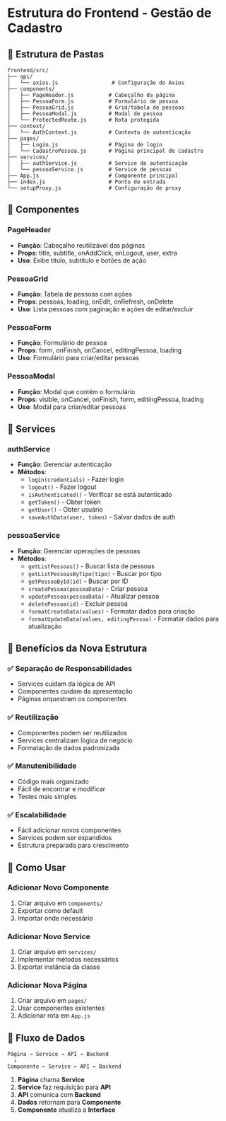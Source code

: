 # Estrutura do Frontend - Gestão de Cadastro

## 📁 Estrutura de Pastas

```
frontend/src/
├── api/
│   └── axios.js                 # Configuração do Axios
├── components/
│   ├── PageHeader.js           # Cabeçalho da página
│   ├── PessoaForm.js           # Formulário de pessoa
│   ├── PessoaGrid.js           # Grid/tabela de pessoas
│   ├── PessoaModal.js          # Modal de pessoa
│   └── ProtectedRoute.js       # Rota protegida
├── context/
│   └── AuthContext.js          # Contexto de autenticação
├── pages/
│   ├── Login.js                # Página de login
│   └── CadastroPessoa.js       # Página principal de cadastro
├── services/
│   ├── authService.js          # Service de autenticação
│   └── pessoaService.js        # Service de pessoas
├── App.js                      # Componente principal
├── index.js                    # Ponto de entrada
└── setupProxy.js               # Configuração de proxy
```

## 🧩 Componentes

### PageHeader
- **Função**: Cabeçalho reutilizável das páginas
- **Props**: title, subtitle, onAddClick, onLogout, user, extra
- **Uso**: Exibe título, subtítulo e botões de ação

### PessoaGrid
- **Função**: Tabela de pessoas com ações
- **Props**: pessoas, loading, onEdit, onRefresh, onDelete
- **Uso**: Lista pessoas com paginação e ações de editar/excluir

### PessoaForm
- **Função**: Formulário de pessoa
- **Props**: form, onFinish, onCancel, editingPessoa, loading
- **Uso**: Formulário para criar/editar pessoas

### PessoaModal
- **Função**: Modal que contém o formulário
- **Props**: visible, onCancel, onFinish, form, editingPessoa, loading
- **Uso**: Modal para criar/editar pessoas

## 🔧 Services

### authService
- **Função**: Gerenciar autenticação
- **Métodos**:
  - `login(credentials)` - Fazer login
  - `logout()` - Fazer logout
  - `isAuthenticated()` - Verificar se está autenticado
  - `getToken()` - Obter token
  - `getUser()` - Obter usuário
  - `saveAuthData(user, token)` - Salvar dados de auth

### pessoaService
- **Função**: Gerenciar operações de pessoas
- **Métodos**:
  - `getListPessoas()` - Buscar lista de pessoas
  - `getListPessoasByTipo(tipo)` - Buscar por tipo
  - `getPessoaById(id)` - Buscar por ID
  - `createPessoa(pessoaData)` - Criar pessoa
  - `updatePessoa(pessoaData)` - Atualizar pessoa
  - `deletePessoa(id)` - Excluir pessoa
  - `formatCreateData(values)` - Formatar dados para criação
  - `formatUpdateData(values, editingPessoa)` - Formatar dados para atualização

## 🎯 Benefícios da Nova Estrutura

### ✅ **Separação de Responsabilidades**
- Services cuidam da lógica de API
- Componentes cuidam da apresentação
- Páginas orquestram os componentes

### ✅ **Reutilização**
- Componentes podem ser reutilizados
- Services centralizam lógica de negócio
- Formatação de dados padronizada

### ✅ **Manutenibilidade**
- Código mais organizado
- Fácil de encontrar e modificar
- Testes mais simples

### ✅ **Escalabilidade**
- Fácil adicionar novos componentes
- Services podem ser expandidos
- Estrutura preparada para crescimento

## 🚀 Como Usar

### Adicionar Novo Componente
1. Criar arquivo em `components/`
2. Exportar como default
3. Importar onde necessário

### Adicionar Novo Service
1. Criar arquivo em `services/`
2. Implementar métodos necessários
3. Exportar instância da classe

### Adicionar Nova Página
1. Criar arquivo em `pages/`
2. Usar componentes existentes
3. Adicionar rota em `App.js`

## 🔄 Fluxo de Dados

```
Página → Service → API → Backend
  ↓
Componente ← Service ← API ← Backend
```

1. **Página** chama **Service**
2. **Service** faz requisição para **API**
3. **API** comunica com **Backend**
4. **Dados** retornam para **Componente**
5. **Componente** atualiza a **Interface**
